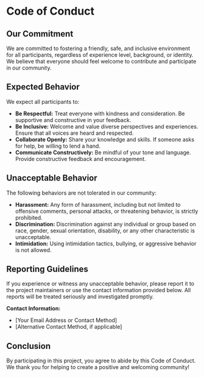 # Code of Conduct

## Our Commitment

We are committed to fostering a friendly, safe, and inclusive environment for all participants, regardless of experience level, background, or identity. We believe that everyone should feel welcome to contribute and participate in our community.

## Expected Behavior

We expect all participants to:
- **Be Respectful:** Treat everyone with kindness and consideration. Be supportive and constructive in your feedback.
- **Be Inclusive:** Welcome and value diverse perspectives and experiences. Ensure that all voices are heard and respected.
- **Collaborate Openly:** Share your knowledge and skills. If someone asks for help, be willing to lend a hand.
- **Communicate Constructively:** Be mindful of your tone and language. Provide constructive feedback and encouragement.

## Unacceptable Behavior

The following behaviors are not tolerated in our community:
- **Harassment:** Any form of harassment, including but not limited to offensive comments, personal attacks, or threatening behavior, is strictly prohibited.
- **Discrimination:** Discrimination against any individual or group based on race, gender, sexual orientation, disability, or any other characteristic is unacceptable.
- **Intimidation:** Using intimidation tactics, bullying, or aggressive behavior is not allowed.

## Reporting Guidelines

If you experience or witness any unacceptable behavior, please report it to the project maintainers or use the contact information provided below. All reports will be treated seriously and investigated promptly.

**Contact Information:**
- [Your Email Address or Contact Method]
- [Alternative Contact Method, if applicable]

## Conclusion

By participating in this project, you agree to abide by this Code of Conduct. We thank you for helping to create a positive and welcoming community!

